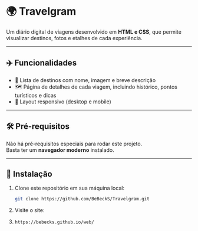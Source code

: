 # 🌍 Travelgram

Um diário digital de viagens desenvolvido em **HTML e CSS**, que permite visualizar destinos, fotos e etalhes de cada experiência.

---

## ✈️ Funcionalidades

- 📍 Lista de destinos com nome, imagem e breve descrição  
- 🗺️ Página de detalhes de cada viagem, incluindo histórico, pontos turísticos e dicas   
- 📱 Layout responsivo (desktop e mobile)  

---

## 🛠️ Pré-requisitos

Não há pré-requisitos especiais para rodar este projeto.  
Basta ter um **navegador moderno** instalado.  

---

## 🚀 Instalação

1. Clone este repositório em sua máquina local:

   ```bash
   git clone https://github.com/BeBeckS/Travelgram.git

2. Visite o site:
3. 
   ```bash
   https://bebecks.github.io/web/
